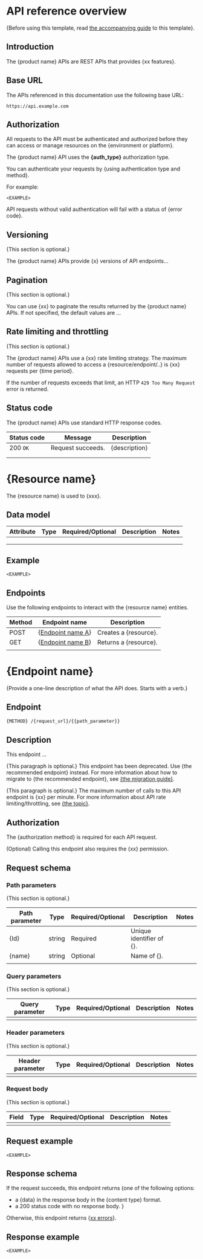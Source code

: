 # API reference overview

{Before using this template, read [the accompanying guide](api-reference-guide.md) to this template}.

## Introduction

The {product name} APIs are REST APIs that provides {xx features}.

## Base URL

The APIs referenced in this documentation use the following base URL:

```
https://api.example.com
```


## Authorization

All requests to the API must be authenticated and authorized before they can access or manage resources on the {environment or platform}.

The {product name} API uses the **{auth_type}** authorization type.

You can authenticate your requests by {using authentication type and method}.

For example:

```
<EXAMPLE>
```


API requests without valid authentication will fail with a status of {error code}.


## Versioning

{This section is optional.}

The {product name} APIs provide {x} versions of API endpoints...

## Pagination

{This section is optional.}

You can use {xx} to paginate the results returned by the {product name} APIs. If not specified, the default values are ...

## Rate limiting and throttling

{This section is optional.}

The {product name} APIs use a {xx} rate limiting strategy. The maximum number of requests allowed to access a {resource/endpoint/..} is {xx} requests per {time period}.

If the number of requests exceeds that limit, an HTTP `429 Too Many Request` error is returned.

## Status code

The {product name} APIs use standard HTTP response codes.

| Status code | Message           | Description   |
|-------------|-------------------|---------------|
| 200 `OK`    | Request succeeds. | {description} |
|             |                   |               |
|             |                   |               |

# {Resource name}

The {resource name} is used to {xxx}.

## Data model

| Attribute | Type | Required/Optional | Description | Notes |
|-----------|------|-------------------|-------------|-------|
|           |      |                   |             |       |
|           |      |                   |             |       |
|           |      |                   |             |       |

## Example

```
<EXAMPLE>
```

## Endpoints

Use the following endpoints to interact with the {resource name} entities.

| Method | Endpoint name                           | Description           |
|--------|-----------------------------------------|-----------------------|
| POST   | {[Endpoint name A](link_to_endpoint_a)} | Creates a {resource}. |
| GET    | {[Endpoint name B](link_to_endpoint_b)} | Returns a {resource}. |
|        |                                         |                       |


# {Endpoint name}

{Provide a one-line description of what the API does. Starts with a verb.}

## Endpoint

```bash
{METHOD} /{request_url}/{{path_parameter}}
```

## Description

This endpoint ...

{This paragraph is optional.} This endpoint has been deprecated. Use {the recommended endpoint} instead. For more information about how to migrate to {the recommended endpoint}, see [{the migration guide}](link).

{This paragraph is optional.} The maximum number of calls to this API endpoint is {xx} per minute. For more information about API rate limiting/throttling, see [{the topic}](example).


## Authorization

The {authorization method} is required for each API request.

(Optional) Calling this endpoint also requires the {xx} permission.


## Request schema

### Path parameters

{This section is optional.}

| Path parameter | Type   | Required/Optional | Description              | Notes |
|----------------|--------|-------------------|--------------------------|-----|
| {Id}           | string | Required          | Unique identifier of {}. |     |
| {name}         | string | Optional          | Name of {}.              |     |
|                |        |                   |                          |     |

### Query parameters

{This section is optional.} 

| Query parameter | Type | Required/Optional | Description | Notes |
|-----------------|------|-------------------|-------------|-------|
|                 |      |                   |             |       |


### Header parameters

{This section is optional.} 

| Header parameter | Type | Required/Optional | Description | Notes |
|------------------|------|-------------------|-------------|-------|
|                  |      |                   |             |       |

### Request body

{This section is optional.} 

| Field | Type | Required/Optional | Description | Notes |
|-------|------|-------------------|-------------|-------|
|       |      |                   |             |       |


## Request example

```
<EXAMPLE>

```

## Response schema

If the request succeeds, this endpoint returns {one of the following options:
* a {data} in the response body in the {content type} format.
* a 200 status code with no response body.
}

Otherwise, this endpoint returns {[xx errors](link_to_error_list)}.

## Response example

```
<EXAMPLE>
```
